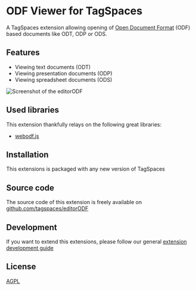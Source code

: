 # ODF Viewer for TagSpaces

A TagSpaces extension allowing opening of [Open Document Format](http://en.wikipedia.org/wiki/OpenDocument) (ODF) based documents like ODT, ODP or ODS.

## Features

* Viewing text documents (ODT)
* Viewing presentation documents (ODP)
* Viewing spreadsheet documents (ODS)

![Screenshot of the editorODF](https://github.com/tagspaces/documentation/raw/master/media/extensions/editor-odf-lead.png)

## Used libraries
This extension thankfully relays on the following great libraries:

* [webodf.js](http://webodf.org/)

## Installation

This extensions is packaged with any new version of TagSpaces

## Source code

The source code of this extension is freely available on [github.com/tagspaces/editorODF](https://github.com/tagspaces/editorODF/)

## Development

If you want to extend this extensions, please follow our general [extension development guide](https://docs.tagspaces.org/dev/extension-development-guide)

## License

[AGPL](https://github.com/tagspaces/editorODF/blob/master/LICENSE.txt)
